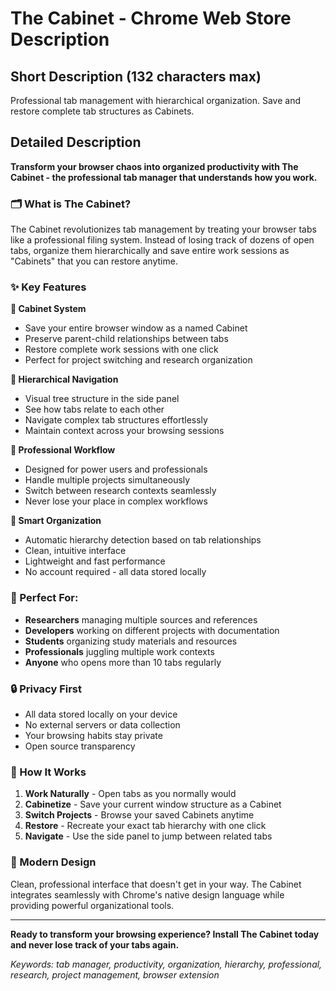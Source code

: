 # The Cabinet - Chrome Web Store Description

## Short Description (132 characters max)
Professional tab management with hierarchical organization. Save and restore complete tab structures as Cabinets.

## Detailed Description

**Transform your browser chaos into organized productivity with The Cabinet - the professional tab manager that understands how you work.**

### 🗂️ What is The Cabinet?

The Cabinet revolutionizes tab management by treating your browser tabs like a professional filing system. Instead of losing track of dozens of open tabs, organize them hierarchically and save entire work sessions as "Cabinets" that you can restore anytime.

### ✨ Key Features

**📁 Cabinet System**
- Save your entire browser window as a named Cabinet
- Preserve parent-child relationships between tabs
- Restore complete work sessions with one click
- Perfect for project switching and research organization

**🌳 Hierarchical Navigation**
- Visual tree structure in the side panel
- See how tabs relate to each other
- Navigate complex tab structures effortlessly
- Maintain context across your browsing sessions

**💼 Professional Workflow**
- Designed for power users and professionals
- Handle multiple projects simultaneously
- Switch between research contexts seamlessly
- Never lose your place in complex workflows

**🎯 Smart Organization**
- Automatic hierarchy detection based on tab relationships
- Clean, intuitive interface
- Lightweight and fast performance
- No account required - all data stored locally

### 🚀 Perfect For:

- **Researchers** managing multiple sources and references
- **Developers** working on different projects with documentation
- **Students** organizing study materials and resources
- **Professionals** juggling multiple work contexts
- **Anyone** who opens more than 10 tabs regularly

### 🔒 Privacy First

- All data stored locally on your device
- No external servers or data collection
- Your browsing habits stay private
- Open source transparency

### 📱 How It Works

1. **Work Naturally** - Open tabs as you normally would
2. **Cabinetize** - Save your current window structure as a Cabinet
3. **Switch Projects** - Browse your saved Cabinets anytime
4. **Restore** - Recreate your exact tab hierarchy with one click
5. **Navigate** - Use the side panel to jump between related tabs

### 🎨 Modern Design

Clean, professional interface that doesn't get in your way. The Cabinet integrates seamlessly with Chrome's native design language while providing powerful organizational tools.

---

**Ready to transform your browsing experience? Install The Cabinet today and never lose track of your tabs again.**

*Keywords: tab manager, productivity, organization, hierarchy, professional, research, project management, browser extension*